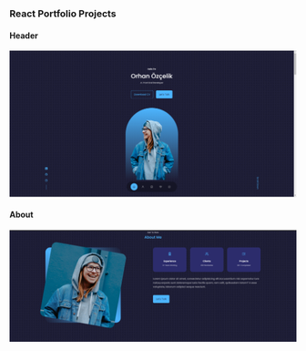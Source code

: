 ### React Portfolio Projects
#### Header 
![](https://github.com/Orhan-34/Reac-Portfolio-Project/blob/orhanDev/screenshots/header.png)

#### About
![](https://github.com/Orhan-34/Reac-Portfolio-Project/blob/orhanDev/screenshots/about.png)
